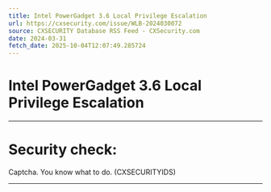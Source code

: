```yaml
---
title: Intel PowerGadget 3.6 Local Privilege Escalation
url: https://cxsecurity.com/issue/WLB-2024030072
source: CXSECURITY Database RSS Feed - CXSecurity.com
date: 2024-03-31
fetch_date: 2025-10-04T12:07:49.285724
---
```


# Intel PowerGadget 3.6 Local Privilege Escalation

---

# Security check:

Captcha. You know what to do. (CXSECURITYIDS)

---